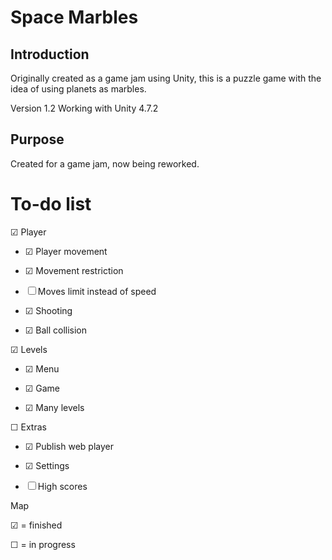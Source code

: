 Space Marbles
====

Introduction
------------

Originally created as a game jam using Unity, this is a puzzle game with the idea of using planets as marbles.

Version 1.2
Working with Unity 4.7.2

Purpose
-------

Created for a game jam, now being reworked.


To-do list
==========

&#x2611; Player

- &#x2611; Player movement

- &#x2611; Movement restriction

- &#9744; Moves limit instead of speed

- &#x2611; Shooting

- &#x2611; Ball collision
	
&#x2611; Levels

- &#x2611; Menu
	
- &#x2611; Game
	
- &#x2611; Many levels

&#9744; Extras

- &#x2611; Publish web player

- &#x2611; Settings

- &#9744; High scores



Map

&#x2611; = finished

&#9744; = in progress
